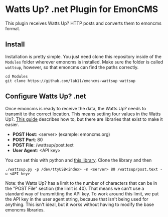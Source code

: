Watts Up? .net Plugin for EmonCMS
=================================

This plugin receives Watts Up? HTTP posts and converts them to
emoncms format.


Install
-------

Installation is pretty simple. You just need clone this repository
inside of the `Modules` folder wherever emoncms is installed.
Make sure the folder is called `wattsup`, however, so that emoncms
can find the paths correctly.

    cd Modules
    git clone https://github.com/lab11/emoncms-wattsup wattsup


Configure Watts Up? .net
-----

Once emoncms is ready to receive the data, the Watts Up? needs to transmit
to the correct location. This means setting four values in the Watts Up?.
[This guide](https://www.wattsupmeters.com/secure/downloads/CommunicationsProtocol090824.pdf)
describes how to, but there are libraries that exist to make it easier.

- **POST Host**:  \<server\> (example: emoncms.org)
- **POST Port**:  80
- **POST File**:  /wattsup/post.text
- **User Agent**: \<API key\>

You can set this with python and [this library](https://github.com/lab11/watts-up).
Clone the library and then

    ./wattsup.py -p /dev/ttyUSB<index> -n <server> 80 /wattsup/post.text -u <API key>


Note: the Watts Up? has a limit to the number of characters that can be in
the "POST File" section (the limit is 40). That means we can't use a standard
way of transmitting the API key. To work around this limit, we put the
API key in the user agent string, because that isn't being used for anything.
This isn't ideal, but it works without having to modify the base emoncms
libraries.
